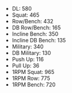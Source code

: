 * DL: 580
*  Squat: 465
*  Row/Bench: 432
*  DB Row/Bench: 165
*  Incline Bench: 350
*  Incline DB Bench: 135
*  Military: 340
*  DB Military: 130
*  Push Up: 116
*  Pull Up: 36
*  1RPM Squat: 965
*  1RPM Row: 775
*  1RPM Bench: 720
